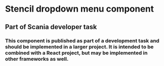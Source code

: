 # Stencil dropdown menu component

## Part of Scania developer task

### This component is published as part of a development task and should be implemented in a larger project. It is intended to be combined with a React project, but may be implemented in other frameworks as well.